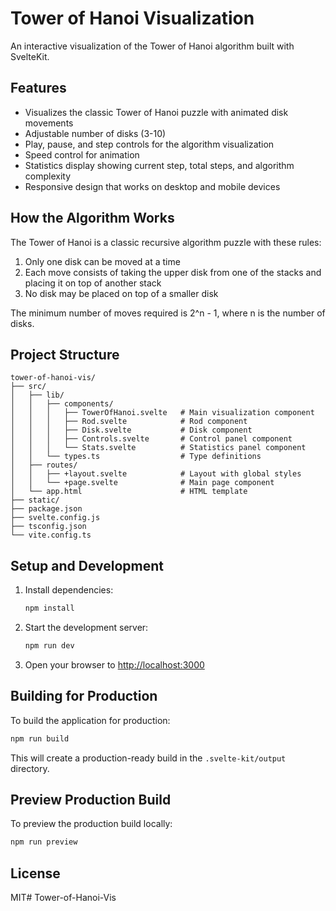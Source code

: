 # Tower of Hanoi Visualization

An interactive visualization of the Tower of Hanoi algorithm built with SvelteKit.

## Features

- Visualizes the classic Tower of Hanoi puzzle with animated disk movements
- Adjustable number of disks (3-10)
- Play, pause, and step controls for the algorithm visualization
- Speed control for animation
- Statistics display showing current step, total steps, and algorithm complexity
- Responsive design that works on desktop and mobile devices

## How the Algorithm Works

The Tower of Hanoi is a classic recursive algorithm puzzle with these rules:
1. Only one disk can be moved at a time
2. Each move consists of taking the upper disk from one of the stacks and placing it on top of another stack
3. No disk may be placed on top of a smaller disk

The minimum number of moves required is 2^n - 1, where n is the number of disks.

## Project Structure

```
tower-of-hanoi-vis/
├── src/
│   ├── lib/
│   │   ├── components/
│   │   │   ├── TowerOfHanoi.svelte   # Main visualization component
│   │   │   ├── Rod.svelte            # Rod component
│   │   │   ├── Disk.svelte           # Disk component
│   │   │   ├── Controls.svelte       # Control panel component
│   │   │   └── Stats.svelte          # Statistics panel component
│   │   └── types.ts                  # Type definitions
│   ├── routes/
│   │   ├── +layout.svelte            # Layout with global styles
│   │   └── +page.svelte              # Main page component
│   └── app.html                      # HTML template
├── static/
├── package.json
├── svelte.config.js
├── tsconfig.json
└── vite.config.ts
```

## Setup and Development

1. Install dependencies:
   ```bash
   npm install
   ```

2. Start the development server:
   ```bash
   npm run dev
   ```

3. Open your browser to [http://localhost:3000](http://localhost:3000)

## Building for Production

To build the application for production:

```bash
npm run build
```

This will create a production-ready build in the `.svelte-kit/output` directory.

## Preview Production Build

To preview the production build locally:

```bash
npm run preview
```

## License

MIT# Tower-of-Hanoi-Vis
